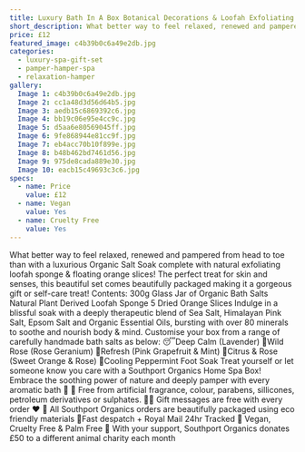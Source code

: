 ```yaml
---
title: Luxury Bath In A Box Botanical Decorations & Loofah Exfoliating Sponge
short_description: What better way to feel relaxed, renewed and pampered from head to toe than with a luxurious Orga...
price: £12
featured_image: c4b39b0c6a49e2db.jpg
categories:
  - luxury-spa-gift-set
  - pamper-hamper-spa
  - relaxation-hamper
gallery:
  Image 1: c4b39b0c6a49e2db.jpg
  Image 2: cc1a48d3d56d64b5.jpg
  Image 3: aedb15c6869392c6.jpg
  Image 4: bb19c06e95e4cc9c.jpg
  Image 5: d5aa6e80569045ff.jpg
  Image 6: 9fe868944e81cc9f.jpg
  Image 7: eb4acc70b10f899e.jpg
  Image 8: b48b462bd7461d56.jpg
  Image 9: 975de8cada889e30.jpg
  Image 10: eacb15c49693c3c6.jpg
specs:
  - name: Price
    value: £12
  - name: Vegan
    value: Yes
  - name: Cruelty Free
    value: Yes
---
```


What better way to feel relaxed, renewed and pampered from head to toe than with a luxurious Organic Salt Soak complete with natural exfoliating loofah sponge & floating orange slices! The perfect treat for skin and senses, this beautiful set comes beautifully packaged making it a gorgeous gift or self-care treat! 
Contents:
300g Glass Jar of Organic Bath Salts
Natural Plant Derived Loofah Sponge
5 Dried Orange Slices
Indulge in a blissful soak with a deeply therapeutic blend of Sea Salt, Himalayan Pink Salt, Epsom Salt and Organic Essential Oils, bursting with over 80 minerals to soothe and nourish body & mind. Customise your box from a range of carefully handmade bath salts as below:
😴Deep Calm (Lavender)
🌹Wild Rose (Rose Geranium)
🌿Refresh (Pink Grapefruit & Mint)
🍊Citrus & Rose (Sweet Orange & Rose)
🧊Cooling Peppermint Foot Soak 
Treat yourself or let someone know you care with a Southport Organics Home Spa Box! Embrace the soothing power of nature and deeply pamper with every aromatic bath 🛁
🍊 Free from artificial fragrance, colour, parabens, sillicones, petroleum derivatives or sulphates.
✍🏼 Gift messages are free with every order ❤️
🌿 All Southport Organics orders are beautifully packaged using eco friendly materials
📮Fast despatch + Royal Mail 24hr Tracked
🐰 Vegan, Cruelty Free & Palm Free
🐾 With your support, Southport Organics donates £50 to a different animal charity each month